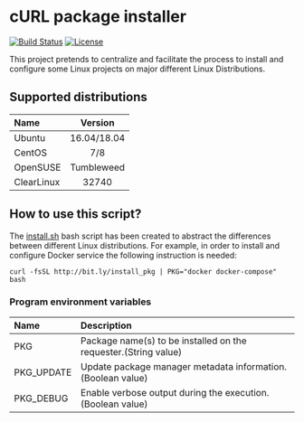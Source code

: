 # cURL package installer
[![Build Status](https://travis-ci.org/electrocucaracha/pkg-mgr_scripts.png)](https://travis-ci.org/electrocucaracha/pkg-mgr_scripts)
[![License](https://img.shields.io/badge/License-Apache%202.0-blue.svg)](https://opensource.org/licenses/Apache-2.0)

This project pretends to centralize and facilitate the process to
install and configure some Linux projects on major different Linux
Distributions.

## Supported distributions

| Name       | Version     |
|:-----------|:-----------:|
| Ubuntu     | 16.04/18.04 |
| CentOS     | 7/8         |
| OpenSUSE   | Tumbleweed  |
| ClearLinux | 32740       |

## How to use this script?

The [install.sh](install.sh) bash script has been created to abstract
the differences between different Linux distributions. For example, in
order to install and configure Docker service the following
instruction is needed:

    curl -fsSL http://bit.ly/install_pkg | PKG="docker docker-compose" bash

### Program environment variables

| Name       | Description                                                     |
|:-----------|:----------------------------------------------------------------|
| PKG        | Package name(s) to be installed on the requester.(String value) |
| PKG_UPDATE | Update package manager metadata information.(Boolean value)     |
| PKG_DEBUG  | Enable verbose output during the execution.(Boolean value)      |
